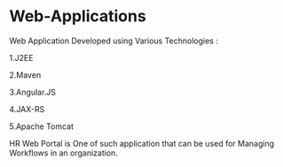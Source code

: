 # Web-Applications
Web Application Developed using Various Technologies : 

1.J2EE

2.Maven

3.Angular.JS

4.JAX-RS

5.Apache Tomcat

HR Web Portal is One of such application that can be used for Managing Workflows in an organization.
